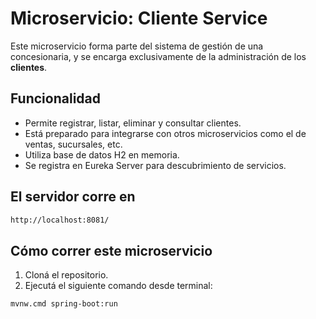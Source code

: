 # Microservicio: Cliente Service

Este microservicio forma parte del sistema de gestión de una concesionaria, y se encarga exclusivamente de la administración de los **clientes**.

## Funcionalidad

- Permite registrar, listar, eliminar y consultar clientes.
- Está preparado para integrarse con otros microservicios como el de ventas, sucursales, etc.
- Utiliza base de datos H2 en memoria.
- Se registra en Eureka Server para descubrimiento de servicios.

## El servidor corre en

```bash
http://localhost:8081/
```

## Cómo correr este microservicio

1. Cloná el repositorio.
2. Ejecutá el siguiente comando desde terminal:

```bash
mvnw.cmd spring-boot:run
```
